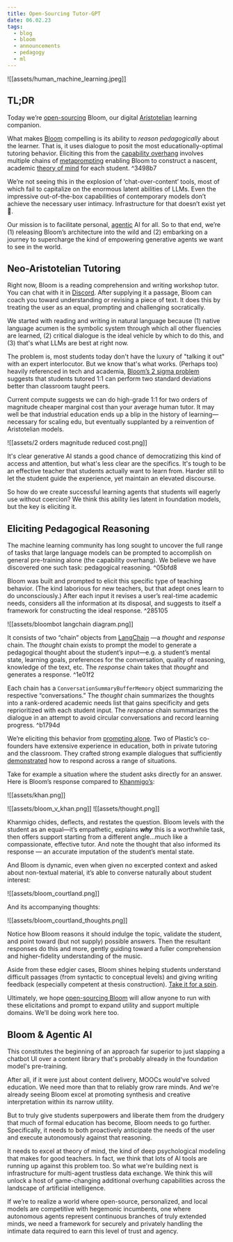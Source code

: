 ```yaml
---
title: Open-Sourcing Tutor-GPT
date: 06.02.23
tags:
  - blog
  - bloom
  - announcements
  - pedagogy
  - ml
---
```

![[assets/human_machine_learning.jpeg]]

## TL;DR

Today we’re [open-sourcing](https://github.com/plastic-labs/tutor-gpt) Bloom, our digital [Aristotelian](https://erikhoel.substack.com/p/why-we-stopped-making-einsteins) learning companion.

What makes [Bloom](https://bloombot.ai/) compelling is its ability to _reason pedagogically_ about the learner. That is, it uses dialogue to posit the most educationally-optimal tutoring behavior. Eliciting this from the [capability overhang](https://jack-clark.net/2023/03/21/import-ai-321-open-source-gpt3-giving-away-democracy-to-agi-companies-gpt-4-is-a-political-artifact/) involves multiple chains of [metaprompting](https://arxiv.org/pdf/2102.07350.pdf,) enabling Bloom to construct a nascent, academic [theory of mind](https://arxiv.org/pdf/2304.11490.pdf) for each student. ^3498b7

We’re not seeing this in the explosion of ‘chat-over-content’ tools, most of which fail to capitalize on the enormous latent abilities of LLMs. Even the impressive out-of-the-box capabilities of contemporary models don’t achieve the necessary user intimacy. Infrastructure for that doesn’t exist yet 👀.

Our mission is to facilitate personal, [agentic](https://arxiv.org/pdf/2304.03442.pdf) AI for all. So to that end, we’re (1) releasing Bloom’s architecture into the wild and (2) embarking on a journey to supercharge the kind of empowering generative agents we want to see in the world.

## Neo-Aristotelian Tutoring

Right now, Bloom is a reading comprehension and writing workshop tutor. You can chat with it in [Discord](https://discord.gg/bloombotai). After supplying it a passage, Bloom can coach you toward understanding or revising a piece of text. It does this by treating the user as an equal, prompting and challenging socratically.

We started with reading and writing in natural language because (1) native language acumen is the symbolic system through which all other fluencies are learned, (2) critical dialogue is the ideal vehicle by which to do this, and (3) that's what LLMs are best at right now.

The problem is, most students today don't have the luxury of "talking it out" with an expert interlocutor. But we know that's what works. (Perhaps too) heavily referenced in tech and academia, [Bloom’s 2 sigma problem](https://en.wikipedia.org/wiki/Bloom%27s_2_sigma_problem) suggests that students tutored 1:1 can perform two standard deviations better than classroom taught peers.

Current compute suggests we can do high-grade 1:1 for two orders of magnitude cheaper marginal cost than your average human tutor. It may well be that industrial education ends up a blip in the history of learning—necessary for scaling edu, but eventually supplanted by a reinvention of Aristotelian models.

![[assets/2 orders magnitude reduced cost.png]]

It's clear generative AI stands a good chance of democratizing this kind of access and attention, but what's less clear are the specifics. It's tough to be an effective teacher that students actually want to learn from. Harder still to let the student guide the experience, yet maintain an elevated discourse.

So how do we create successful learning agents that students will eagerly use without coercion? We think this ability lies latent in foundation models, but the key is eliciting it.

## Eliciting Pedagogical Reasoning

The machine learning community has long sought to uncover the full range of tasks that large language models can be prompted to accomplish on general pre-training alone (the capability overhang). We believe we have discovered one such task: pedagogical reasoning. ^05bfd8

Bloom was built and prompted to elicit this specific type of teaching behavior. (The kind laborious for new teachers, but that adept ones learn to do unconsciously.) After each input it revises a user’s real-time academic needs, considers all the information at its disposal, and suggests to itself a framework for constructing the ideal response. ^285105

![[assets/bloombot langchain diagram.png]]

It consists of two “chain” objects from [LangChain](https://python.langchain.com/en/latest/index.html) —a _thought_ and _response_ chain. The _thought_ chain exists to prompt the model to generate a pedagogical thought about the student’s input—e.g. a student’s mental state, learning goals, preferences for the conversation, quality of reasoning, knowledge of the text, etc. The *response* chain takes that _thought_ and generates a response. ^1e01f2

Each chain has a `ConversationSummaryBufferMemory` object summarizing the respective “conversations.” The _thought_ chain summarizes the thoughts into a rank-ordered academic needs list that gains specificity and gets reprioritized with each student input. The _response_ chain summarizes the dialogue in an attempt to avoid circular conversations and record learning progress. ^b1794d

We’re eliciting this behavior from [prompting alone](https://arxiv.org/pdf/2102.07350.pdf). Two of Plastic’s co-founders have extensive experience in education, both in private tutoring and the classroom. They crafted strong example dialogues that sufficiently [demonstrated](https://github.com/plastic-labs/tutor-gpt/tree/main/data) how to respond across a range of situations.

Take for example a situation where the student asks directly for an answer. Here is Bloom’s response compared to [Khanmigo’s](https://www.khanacademy.org/khan-labs):

![[assets/khan.png]]

![[assets/bloom_v_khan.png]]
![[assets/thought.png]]

Khanmigo chides, deflects, and restates the question. Bloom levels with the student as an equal—it’s empathetic, explains _**why**_ this is a worthwhile task, then offers support starting from a different angle…much like a compassionate, effective tutor. And note the thought that also informed its response — an accurate imputation of the student’s mental state.

And Bloom is dynamic, even when given no excerpted context and asked about non-textual material, it’s able to converse naturally about student interest:

![[assets/bloom_courtland.png]]

And its accompanying thoughts:

![[assets/bloom_courtland_thoughts.png]]

Notice how Bloom reasons it should indulge the topic, validate the student, and point toward (but not supply) possible answers. Then the resultant responses do this and more, gently guiding toward a fuller comprehension and higher-fidelity understanding of the music.

Aside from these edgier cases, Bloom shines helping students understand difficult passages (from syntactic to conceptual levels) and giving writing feedback (especially competent at thesis construction). [Take it for a spin](https://discord.gg/udtxycbh).

Ultimately, we hope [open-sourcing Bloom](https://github.com/plastic-labs/tutor-gpt#readme) will allow anyone to run with these elicitations and prompt to expand utility and support multiple domains. We’ll be doing work here too.

## Bloom & Agentic AI

This constitutes the beginning of an approach far superior to just slapping a chatbot UI over a content library that's probably already in the foundation model's pre-training.

After all, if it were just about content delivery, MOOCs would've solved education. We need more than that to reliably grow rare minds. And we're already seeing Bloom excel at promoting synthesis and creative interpretation within its narrow utility.

But to truly give students superpowers and liberate them from the drudgery that much of formal education has become, Bloom needs to go further. Specifically, it needs to both proactively anticipate the needs of the user and execute autonomously against that reasoning.

It needs to excel at theory of mind, the kind of deep psychological modeling that makes for good teachers. In fact, we think that lots of AI tools are running up against this problem too. So what we're building next is infrastructure for multi-agent trustless data exchange. We think this will unlock a host of game-changing additional overhung capabilities across the landscape of artificial intelligence.

If we’re to realize a world where open-source, personalized, and local models are competitive with hegemonic incumbents, one where autonomous agents represent continuous branches of truly extended minds, we need a framework for securely and privately handling the intimate data required to earn this level of trust and agency.
